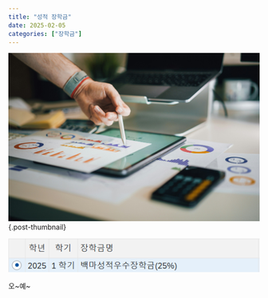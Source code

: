 ```yaml
---
title: "성적 장학금"
date: 2025-02-05
categories: ["장학금"]
---
```


![](/img/stat-thumb.jpg){.post-thumbnail}

![](img/2025-02-05-20-38-17.png)

오\~예\~
